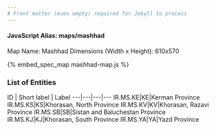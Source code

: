 ```yaml
---
# Front matter (even empty) required for Jekyll to process
---
```


#### JavaScript Alias: maps/mashhad

Map Name: Mashhad
Dimensions (Width x Height): 610x570



{% embed_spec_map mashhad-map.js %}

### List of Entities

ID | Short label | Label
---|---|---|---
IR.MS.KE|KE|Kerman Province
IR.MS.KS|KS|Khorasan, North Province
IR.MS.KV|KV|Khorasan, Razavi Province
IR.MS.SB|SB|Sistan and Baluchestan Province
IR.MS.KJ|KJ|Khorasan, South Province
IR.MS.YA|YA|Yazd Province